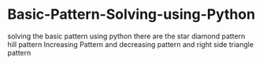 # Basic-Pattern-Solving-using-Python
solving the basic pattern using python there are the star diamond pattern hill pattern  Increasing Pattern and decreasing pattern and right side triangle pattern
